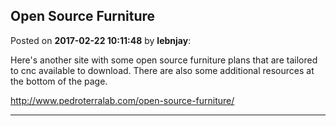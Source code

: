 ## Open Source Furniture
Posted on **2017-02-22 10:11:48** by **lebnjay**:

Here's another site with some open source furniture plans that are tailored to cnc available to download. There are also some additional resources at the bottom of the page. 

http://www.pedroterralab.com/open-source-furniture/

---

